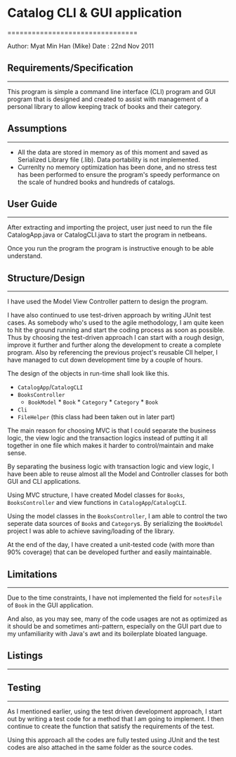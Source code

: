 # Catalog CLI & GUI application #
================================

Author: Myat Min Han (Mike)
Date : 22nd Nov 2011

## Requirements/Specification ##
--------------------------------

This program is simple a command line interface (CLI) program and GUI program that is designed and created to assist with management of a personal library to allow keeping track of books and their category. 

## Assumptions ##
------------

* All the data are stored in memory as of this moment and saved as Serialized Library file (.lib). Data portability is not implemented.
* Currenlty no memory optimization has been done, and no stress test has been performed to ensure the program's speedy performance on the scale of hundred books and hundreds of catalogs.

## User Guide ##
------------

After extracting and importing the project, user just need to run the file CatalogApp.java or CatalogCLI.java to start the program in netbeans.

Once you run the program the program is instructive enough to be able understand.

## Structure/Design ##
-------------
I have used the Model View Controller pattern to design the program. 

I have also continued to use test-driven approach by writing JUnit test cases. As somebody who's used to the agile methodology, I am quite keen to hit the ground running and start the coding process as soon as possible. Thus by choosing the test-driven approach I can start with a rough design, improve it further and further along the development to create a complete program. Also by referencing the previous project's reusable ClI helper, I have managed to cut down development time by a couple of hours.

The design of the objects in run-time shall look like this.

 * `CatalogApp`/`CatalogCLI`
 * `BooksController`
	* `BookModel`
            * `Book`
                * `Category`
            * `Category`
                * `Book`
 * `Cli`
 * `FileHelper` (this class had been taken out in later part)
 
The main reason for choosing MVC is that I could separate the business logic, the view logic and the transaction logics instead of putting it all together in one file which makes it harder to control/maintain and make sense.

By separating the business logic with transaction logic and view logic, I have been able to reuse almost all the Model and Controller classes for both GUI and CLI applications.

Using MVC structure, I have created Model classes for `Books`, `BooksController` and view functions in `CatalogApp`/`CatalogCLI`.
 
Using the model classes in the `BooksController`, I am able to control the two seperate data sources of `Book`s and `Category`s.  By serializing the `BookModel` project I was able to achieve saving/loading of the library.

At the end of the day, I have created a unit-tested code (with more than 90% coverage) that can be developed further and easily maintainable.

## Limitations ##
---------------
Due to the time constraints, I have not implemented the field for `notesFile` of `Book` in the GUI application.

And also, as you may see, many of the code usages are not as optimized as it should be and sometimes anti-pattern, especially on the GUI part due to my unfamiliarity with Java's awt and its boilerplate bloated language.

## Listings ##
---------------


## Testing ##
---------------
As I mentioned earlier, using the test driven development approach, I start out by writing a test code for a method that I am going to implement. I then continue to create the function that satisfy the requirements of the test. 

Using this approach all the codes are fully tested using JUnit and the test codes are also attached in the same folder as the source codes.